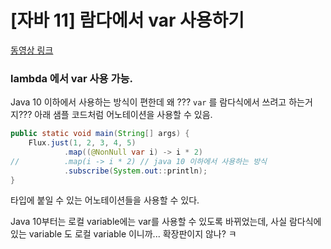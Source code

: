 # [자바 11] 람다에서 var 사용하기

[동영상 링크](https://www.youtube.com/watch?v=tjj-XLk4CSA)


### lambda 에서 var 사용 가능.
Java 10 이하에서 사용하는 방식이 편한데 왜 ??? `var` 를 람다식에서 쓰려고 하는거지???
아래 샘플 코드처럼 어노테이션을 사용할 수 있음.

```java
public static void main(String[] args) {
    Flux.just(1, 2, 3, 4, 5)
            .map((@NonNull var i) -> i * 2)
//          .map(i -> i * 2) // java 10 이하에서 사용하는 방식
            .subscribe(System.out::println);
}
```

타입에 붙일 수 있는 어노테이션들을 사용할 수 있다.

Java 10부터는 로컬 variable에는 var를 사용할 수 있도록 바뀌었는데, 사실 람다식에 있는 variable 도 로컬 variable 이니까...
확장판이지 않나? ㅋ